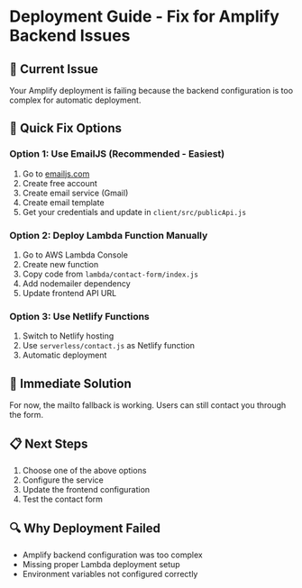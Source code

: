 # Deployment Guide - Fix for Amplify Backend Issues

## 🚨 Current Issue
Your Amplify deployment is failing because the backend configuration is too complex for automatic deployment.

## 🔧 Quick Fix Options

### Option 1: Use EmailJS (Recommended - Easiest)
1. Go to [emailjs.com](https://emailjs.com)
2. Create free account
3. Create email service (Gmail)
4. Create email template
5. Get your credentials and update in `client/src/publicApi.js`

### Option 2: Deploy Lambda Function Manually
1. Go to AWS Lambda Console
2. Create new function
3. Copy code from `lambda/contact-form/index.js`
4. Add nodemailer dependency
5. Update frontend API URL

### Option 3: Use Netlify Functions
1. Switch to Netlify hosting
2. Use `serverless/contact.js` as Netlify function
3. Automatic deployment

## 🎯 Immediate Solution
For now, the mailto fallback is working. Users can still contact you through the form.

## 📋 Next Steps
1. Choose one of the above options
2. Configure the service
3. Update the frontend configuration
4. Test the contact form

## 🔍 Why Deployment Failed
- Amplify backend configuration was too complex
- Missing proper Lambda deployment setup
- Environment variables not configured correctly
